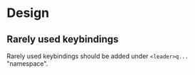 # Design

## Rarely used keybindings

Rarely used keybindings should be added under `<leader>q...` "namespace".
